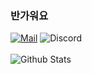 ### 반가워요

<div align=left>

[![Mail](https://img.shields.io/badge/Mail-Mail?logo=mail.ru&style=for-the-badge&color=168DE2&logoColor=white&link=mailto:siro157@duck.com)](mailto:siro157@duck.com)
![Discord](https://img.shields.io/badge/7660%237660-Discord?logo=discord&style=for-the-badge&color=7289DA&logoColor=white) <br><br>
![Github Stats](https://github-readme-stats.vercel.app/api?username=emptycan1010&theme=dark&show_icons=true&hide=prs,issues&count_private=true&hide_rank=true)
</div>


<!--
**emptycan1010/emptycan1010** is a ✨ _special_ ✨ repository because its `README.md` (this file) appears on your GitHub profile.

Here are some ideas to get you started:

- 🔭 I’m currently working on ...
- 🌱 I’m currently learning ...
- 👯 I’m looking to collaborate on ...
- 🤔 I’m looking for help with ...
- 💬 Ask me about ...
- 📫 How to reach me: ...
- 😄 Pronouns: ...
- ⚡ Fun fact: ...
-->
